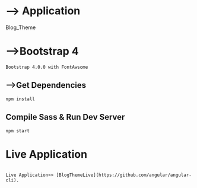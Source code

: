 # --> Application

Blog_Theme

# -->Bootstrap 4

```
Bootstrap 4.0.0 with FontAwsome
```


## -->Get Dependencies


```
npm install
```

## Compile Sass & Run Dev Server

```
npm start
```

# Live Application

```

Live Application>> [BlogThemeLive](https://github.com/angular/angular-cli).
```
